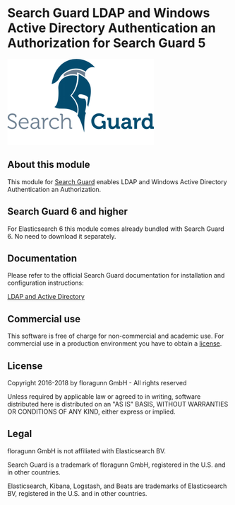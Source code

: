 # Search Guard LDAP and Windows Active Directory Authentication an Authorization for Search Guard 5

![Logo](https://raw.githubusercontent.com/floragunncom/sg-assets/master/logo/sg_dlic_small.png) 

## About this module
This module for [Search Guard](https://github.com/floragunncom/search-guard) enables LDAP and Windows Active Directory Authentication an Authorization.

## Search Guard 6 and higher
For Elasticsearch 6 this module comes already bundled with Search Guard 6. No need to download it separately.

## Documentation

Please refer to the official Search Guard documentation for installation and configuration instructions:

[LDAP and Active Directory](http://docs.search-guard.com/latest/active-directory-ldap)

## Commercial use
This software is free of charge for non-commercial and academic use. For commercial use in a production environment you have to obtain a [license](https://search-guard.com/licensing/). 

## License
Copyright 2016-2018 by floragunn GmbH - All rights reserved 

Unless required by applicable law or agreed to in writing, software
distributed here is distributed on an "AS IS" BASIS,
WITHOUT WARRANTIES OR CONDITIONS OF ANY KIND, either express or implied.

## Legal
floragunn GmbH is not affiliated with Elasticsearch BV.

Search Guard is a trademark of floragunn GmbH, registered in the U.S. and in other countries.

Elasticsearch, Kibana, Logstash, and Beats are trademarks of Elasticsearch BV, registered in the U.S. and in other countries.
